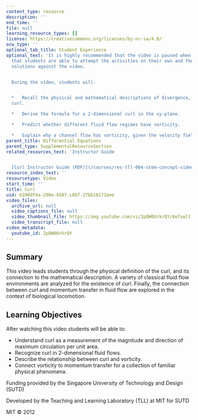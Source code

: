 ```yaml
---
content_type: resource
description: ''
end_time: ''
file: null
learning_resource_types: []
license: https://creativecommons.org/licenses/by-nc-sa/4.0/
ocw_type: ''
optional_tab_title: Student Experience
optional_text: 'It is highly recommended that the video is paused when prompted so
  that students are able to attempt the activities on their own and then check their
  solutions against the video.


  During the video, students will:


  *   Recall the physical and mathematical descriptions of divergence, gradient, and
  curl.

  *   Derive the formula for a 2-dimensional curl in the xy-plane.

  *   Predict whether different fluid flow regimes have vorticity.

  *   Explain why a channel flow has vorticity, given the velocity field.'
parent_title: Differential Equations
parent_type: SupplementalResourceSection
related_resources_text: 'Instructor Guide


  [Curl Instructor Guide (PDF)](/courses/res-tll-004-stem-concept-videos-fall-2013/resources/mitres_tll-004f13_curl_ig)'
resource_index_text: ''
resourcetype: Video
start_time: ''
title: Curl
uid: 6200df4a-290e-4587-c8bf-27bb18171bee
video_files:
  archive_url: null
  video_captions_file: null
  video_thumbnail_file: https://img.youtube.com/vi/2pQW0UrkrQY/default.jpg
  video_transcript_file: null
video_metadata:
  youtube_id: 2pQW0UrkrQY
---
```


Summary
-------

This video leads students through the physical definition of the curl, and its connection to the mathematical description. A variety of classical fluid flow environments are analyzed for the existence of curl. Finally, the connection between curl and momentum transfer in fluid flow are explored in the context of biological locomotion.

Learning Objectives
-------------------

After watching this video students will be able to:

*   Understand curl as a measurement of the magnitude and direction of maximum circulation per unit area.
*   Recognize curl in 2-dimensional fluid flows.
*   Describe the relationship between curl and vorticity.
*   Connect vorticity to momentum transfer for a collection of familiar physical phenomena.

Funding provided by the Singapore University of Technology and Design (SUTD)

Developed by the Teaching and Learning Laboratory (TLL) at MIT for SUTD

MIT © 2012

